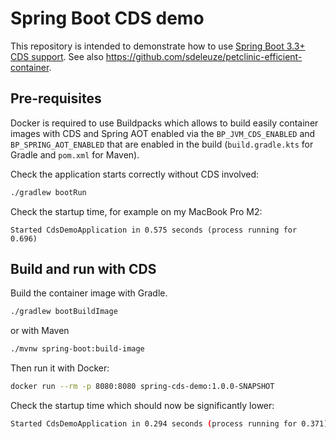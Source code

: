 # Spring Boot CDS demo

This repository is intended to demonstrate how to use [Spring Boot 3.3+ CDS support](https://docs.spring.io/spring-boot/3.3-SNAPSHOT/how-to/class-data-sharing.html). See also https://github.com/sdeleuze/petclinic-efficient-container.
 
## Pre-requisites

Docker is required to use Buildpacks which allows to build easily container images with CDS and Spring AOT enabled
via the `BP_JVM_CDS_ENABLED` and `BP_SPRING_AOT_ENABLED` that are enabled in the build (`build.gradle.kts`
for Gradle and `pom.xml` for Maven).

Check the application starts correctly without CDS involved:
```bash
./gradlew bootRun
```

Check the startup time, for example on my MacBook Pro M2:
```
Started CdsDemoApplication in 0.575 seconds (process running for 0.696)
```

## Build and run with CDS

Build the container image with Gradle.
```bash
./gradlew bootBuildImage
```

or with Maven
```bash
./mvnw spring-boot:build-image
```

Then run it with Docker:
```bash
docker run --rm -p 8080:8080 spring-cds-demo:1.0.0-SNAPSHOT
```

Check the startup time which should now be significantly lower:
```bash
Started CdsDemoApplication in 0.294 seconds (process running for 0.371)
```